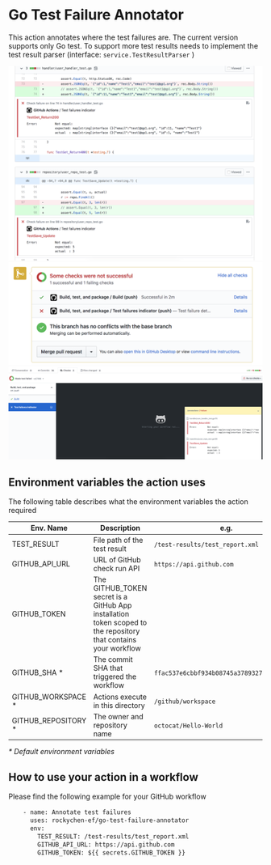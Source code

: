 Go Test Failure Annotator
===
This action annotates where the test failures are. The current version supports only Go test. To support more test results needs to implement the test result parser (interface: `service.TestResultParser` )

![](screenshots/ss1.png)
![](screenshots/ss2.png)
![](screenshots/ss3.png)


## Environment variables the action uses
The following table describes what the environment variables the action required

| Env. Name | Description | e.g. |
|---|---|---|
| TEST_RESULT | File path of the test result | `/test-results/test_report.xml` |
| GITHUB_API_URL | URL of GitHub check run API | `https://api.github.com` |
| GITHUB_TOKEN | The GITHUB_TOKEN secret is a GitHub App installation token scoped to the repository that contains your workflow | |
| GITHUB_SHA * | The commit SHA that triggered the workflow | `ffac537e6cbbf934b08745a378932722df287a53` |
| GITHUB_WORKSPACE * | Actions execute in this directory | `/github/workspace` |
| GITHUB_REPOSITORY * | The owner and repository name | `octocat/Hello-World` |

<em>* Default environment variables</em>


## How to use your action in a workflow
Please find the following example for your GitHub workflow

```
    - name: Annotate test failures
      uses: rockychen-ef/go-test-failure-annotator
      env:
        TEST_RESULT: /test-results/test_report.xml
        GITHUB_API_URL: https://api.github.com
        GITHUB_TOKEN: ${{ secrets.GITHUB_TOKEN }}
```